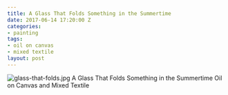 ```yaml
---
title: A Glass That Folds Something in the Summertime
date: 2017-06-14 17:20:00 Z
categories:
- painting
tags:
- oil on canvas
- mixed textile
layout: post
---
```


![glass-that-folds.jpg](/uploads/glass-that-folds.jpg)
A Glass That Folds Something in the Summertime
Oil on Canvas and Mixed Textile

